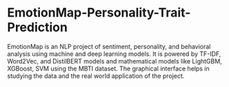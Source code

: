# EmotionMap-Personality-Trait-Prediction
EmotionMap is an NLP project of sentiment, personality, and behavioral analysis using machine and deep learning models. It is powered by TF-IDF, Word2Vec, and DistilBERT models and mathematical models like LightGBM, XGBoost, SVM using the MBTI dataset. The graphical interface helps in studying the data and the real world application of the project.
